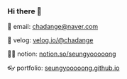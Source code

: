 ### Hi there 👋

📨 email: chadange@naver.com

📝 velog: <a href="https://velog.io/@chadange" target="_blank">velog.io/@chadange</a>

🤷‍♂️ notion: <a href="https://seungyooooong.notion.site/Hello-world-3cb7a31da1f844f4a4afb46465f7099b?pvs=4" target="_blank">notion.so/seungyooooong</a>

👓 portfolio: <a href="https://seungyooooong.github.io/" target="_blank">seungyooooong.github.io</a>

<!--
**seungyooooong/seungyooooong** is a ✨ _special_ ✨ repository because its `README.md` (this file) appears on your GitHub profile.

Here are some ideas to get you started:

- 🔭 I’m currently working on ...
- 🌱 I’m currently learning ...
- 👯 I’m looking to collaborate on ...
- 🤔 I’m looking for help with ...
- 💬 Ask me about ...
- 📫 How to reach me: ...
- 😄 Pronouns: ...
- ⚡ Fun fact: ...
-->
